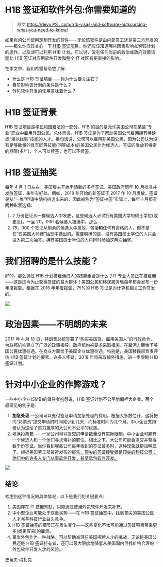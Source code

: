 # H1B 签证和软件外包:你需要知道的

> 原文:[https://devo PS . com/h1b-visas-and-software-outsourcing-what-you-need-to-know/](https://devops.com/h1b-visas-and-software-outsourcing-what-you-need-to-know/)

如果你的公司使用定制开发的软件——无论该软件是由内部员工还是第三方开发的——那么你应该关心一下 [H1B 签证项目](https://www.migrationexpert.com/work_visa/specialty_occupation_visa_h1b/)。你还应该知道哪些因素影响*如何*该计划的运作，以及*谁*可以利用 H1B 计划。可以说，没有任何当前的政治或政府政策话题比 H1B 签证对应用软件开发和整个 IT 社区有更直接的影响。

在本文中，我们希望帮助您了解:

*   什么是 H1B 签证项目——你为什么要关注它？
*   目前影响该计划的条件是什么？
*   外包软件开发的使用意味着什么？

# H1B 签证背景

H1B 签证项目是移民和国籍法的一部分。H1B 的目的是允许美国公司在某些“专业”职业中雇用外国公民。总体而言，H1B 签证是为了帮助美国公司雇佣拥有稀缺或“难以找到”技能的人才。换句话说，公司可以雇用非美国公民，因为公司认为没有足够数量的具有同等技能(同等成本)的美国公民作为候选人。签证的发放有特定的期限(多年)，个人可以续签，也可以不续签。

# H1B 签证抽奖

每年 4 月 1 日左右，美国雇主开始申请新的多年签证。美国政府同年 10 月批准并发放签证，来年有好处。例如，2018 年开始的新签证于 2017 年 10 月发放。签证是从“一堆”申请中随机挑选出来的，因此被称为“签证抽签”实际上，每年十月都有两种彩票选择:

1.  2 万份签证从一群候选人中发放，这些候选人*必须*拥有美国大学的硕士学位(或更高)。一旦 20，000 名候选人被选中，那么…
2.  75，000 个签证从剩余的候选人中发放，包括**和**任何有资格的人，但不是在“仅美国大师赛”抽签中选出的。需要明确的是，没有美国硕士学位的人只会进入第二次抽签。拥有美国硕士学位的人将同时参加这两次抽奖。

# 我们招聘的是什么技能？

好的，那么通过 H1B 计划被雇佣的人的技能组合是什么？IT 专业人员正在被雇佣——这是迄今为止获得签证的最大群体！美国公民和移民服务局每年都会发布一份年度报告。根据其 2016 年[年度报告，](https://www.uscis.gov/sites/default/files/USCIS/Resources/Reports%20and%20Studies/H-1B/h-1B-FY16.pdf)75%的 H1B 签证是为计算机相关工作签发的。

![](../Images/c33764013e257811e49bec62cd028dff.png)

# 政治因素——不明朗的未来

2017 年 4 月 18 日，特朗普总统签署了“购买美国货，雇用美国人”的行政命令，为联邦机构建立了广泛的政策指导。政府机构被要求采取措施，在雇佣方面给予美国公民优惠待遇，在商业方面给予美国企业优惠待遇。特别是，美国移民部负责评估 H1B 签证计划的要素。许多人怀疑，2018 年将采取额外措施，进一步限制 H1B 签证计划。

# 针对中小企业的作弊游戏？

一些中小企业(SMB)的倡导者抱怨说，H1B 签证计划不公平地偏袒大企业。两个最常见的例子是:

1.  **加急处理** —公司可以支付签证申请加急处理的费用。根据大多数估计，这将把向“彩票池”提交申请的时间减少到几天，而标准时间为几个月。中小企业支持者认为这给了财力雄厚的大公司不公平的优势。
2.  填满投票箱——一家公司可以提交的申请数量没有实际限制。中小企业可能有一个候选人和一个他们寻求填补的职位。相比之下，大公司可能会提交并获得数千份签证。当你看到哪些公司每年收到的签证最多时，这种现象就更加明显了。根据美国劳工部最近发布的[报告，顶尖的签证接受者是顶尖的科技公司；他们中的许多人专门从事软件开发，甚至承包软件开发。](https://www.foreignlaborcert.doleta.gov/pdf/OFLC_Annual_Report_FY2016.pdf)

![](../Images/6c667bc69f6168b8309bad77ba4530e3.png)

## 结论

考虑到这种情况的具体情况，以下是我们的关键要点:

1.  美国存在 IT 技能短缺，只能通过使用外包软件开发来补充。
2.  中小型企业可能处于双重劣势——在 H1B 签证抽签中，找到顶尖的美国公民人才*和*与科技行业巨头竞争。
3.  H1B 签证抽签的细节正在发生变化——这些变化不太可能通过签证项目带来更多(或更容易)的雇佣。
4.  离岸外包作为一种战略，可以帮助减轻在美国招聘人才的挑战，无论是美国公民还是 H1B 签证持有者，还可以最大限度地降低从美国国内寻找价格合理的外包软件开发人才的风险。

史蒂夫·梅扎克